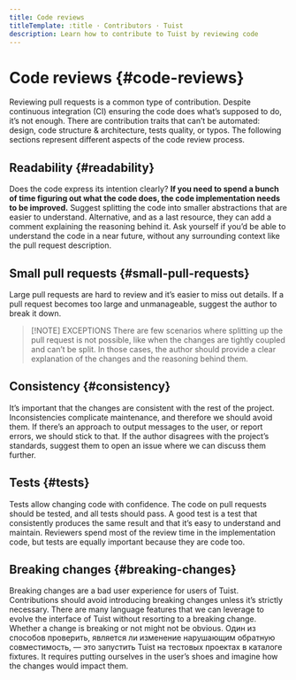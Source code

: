 ```yaml
---
title: Code reviews
titleTemplate: :title · Contributors · Tuist
description: Learn how to contribute to Tuist by reviewing code
---
```


# Code reviews {#code-reviews}

Reviewing pull requests is a common type of contribution. Despite continuous integration (CI) ensuring the code does what’s supposed to do, it’s not enough. There are contribution traits that can’t be automated: design, code structure & architecture, tests quality, or typos. The following sections represent different aspects of the code review process.

## Readability {#readability}

Does the code express its intention clearly? **If you need to spend a bunch of time figuring out what the code does, the code implementation needs to be improved.** Suggest splitting the code into smaller abstractions that are easier to understand. Alternative, and as a last resource, they can add a comment explaining the reasoning behind it. Ask yourself if you’d be able to understand the code in a near future, without any surrounding context like the pull request description.

## Small pull requests {#small-pull-requests}

Large pull requests are hard to review and it’s easier to miss out details. If a pull request becomes too large and unmanageable, suggest the author to break it down.

> [!NOTE] EXCEPTIONS
> There are few scenarios where splitting up the pull request is not possible, like when the changes are tightly coupled and can’t be split. In those cases, the author should provide a clear explanation of the changes and the reasoning behind them.

## Consistency {#consistency}

It’s important that the changes are consistent with the rest of the project. Inconsistencies complicate maintenance, and therefore we should avoid them. If there’s an approach to output messages to the user, or report errors, we should stick to that. If the author disagrees with the project’s standards, suggest them to open an issue where we can discuss them further.

## Tests {#tests}

Tests allow changing code with confidence. The code on pull requests should be tested, and all tests should pass. A good test is a test that consistently produces the same result and that it’s easy to understand and maintain. Reviewers spend most of the review time in the implementation code, but tests are equally important because they are code too.

## Breaking changes {#breaking-changes}

Breaking changes are a bad user experience for users of Tuist. Contributions should avoid introducing breaking changes unless it’s strictly necessary. There are many language features that we can leverage to evolve the interface of Tuist without resorting to a breaking change. Whether a change is breaking or not might not be obvious. Один из способов проверить, является ли изменение нарушающим обратную совместимость, — это запустить Tuist на тестовых проектах в каталоге fixtures. It requires putting ourselves in the user’s shoes and imagine how the changes would impact them.
